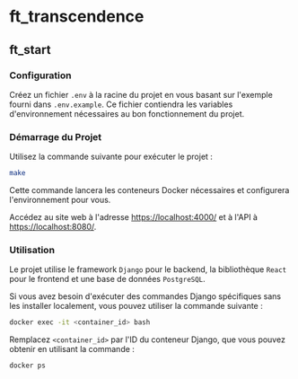 # ft_transcendence

## ft_start
### Configuration

Créez un fichier `.env` à la racine du projet en vous basant sur l'exemple fourni dans `.env.example`. Ce fichier contiendra les variables d'environnement nécessaires au bon fonctionnement du projet.

### Démarrage du Projet

Utilisez la commande suivante pour exécuter le projet :

```bash
make
```

Cette commande lancera les conteneurs Docker nécessaires et configurera l'environnement pour vous.

Accédez au site web à l'adresse [https://localhost:4000/](https://localhost:4000/) et à l'API à [https://localhost:8080/](https://localhost:8080/).

### Utilisation

Le projet utilise le framework `Django` pour le backend, la bibliothèque `React` pour le frontend et une base de données `PostgreSQL`.

Si vous avez besoin d'exécuter des commandes Django spécifiques sans les installer localement, vous pouvez utiliser la commande suivante :

```bash
docker exec -it <container_id> bash
```

Remplacez `<container_id>` par l'ID du conteneur Django, que vous pouvez obtenir en utilisant la commande :

```bash
docker ps
```